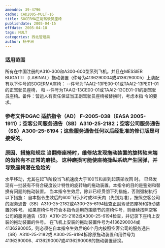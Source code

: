 ```yaml
---
amendno: 39-4796
cadno: CAD2005-MULT-16
title: SOGERMA正副驾驶员座椅
publishdate: 2005-04-15
effdate: 2005-04-18
tags: MULT
categories: 西北管理局
author: 杨子洲
---
```


### 适用范围 
所有在中国注册的A310-300和A300-600型系列飞机，并且在MESSIER BUGATTI （LABINAL）拖动装置（件号为4136290004或4136290005）上装配有以下件号的SOGERMA座椅：
--件号为TAAI2-13PE00-01或TAAI2-13PE01-01的正驾驶员座椅，
和 --件号为TAAI2-13CE00-01或TAAI2-13CE01-01的副驾驶员座椅。备件：营运人有责任保证当正副驾驶员座椅被替换时，考虑本指
令的要求。

### 参考文件DGAC 适航指令（AD） F-2005-038（EASA 2005-1911）；空客公司服务通告（SB）A310-25-2182；空客公司服务通告（SB）A300-25-6194；这些服务通告任何以后经批准的修订版是可接受的。

### 原因、措施和规定 当翻修座椅时，维修站发现拖动装置的旋转轴末端的齿轮有不正常的磨损。 这种磨损可能使座椅操纵系统产生回弹，并导致座椅潜在危险的
         
水平移动，尤其在起飞阶段当飞机速度大于100节和直到起落架收回
时。 已经发现有一批装有不符合硬度设计特性的旋转轴的拖动装置。本指令的目的是鉴别和替换有问题的拖动装置。 
当本指令生效后，除非已经贯彻下列措施，否则强制执行以下措施： 
自本指令生效后的600飞行小时或30天内（先到为准），按照空客公司的服务通告（SB）A310-25-2182或A300-25-6194检查正副驾驶员座椅和拖动装置的件号。 
如果座椅件号符合本指令适用范围章节的座椅件号，则继续按照空客公司的服务通告（SB）A310-25-2182或A300-25-6194检查，并记录下座椅上安装的拖动装置的件号。 
在飞机上安装的拖动装置件号为4136290004或4136290005，则必须在自本指令生效后的6个月内按照空客公司的服务通告（SB）A310-25-2182或 A300-25-6194拆除原拖动装置和用件号为4136290006、4136290007或4136290008的拖动装置替换。
